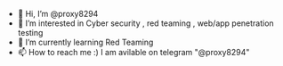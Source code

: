 - 👋 Hi, I’m @proxy8294
- 👀 I’m interested in Cyber security , red teaming , web/app penetration testing
- 🌱 I’m currently learning Red Teaming
- 📫 How to reach me :) I am avilable on telegram "@proxy8294"

<!---
proxy8294/proxy8294 is a ✨ special ✨ repository because its `README.md` (this file) appears on your GitHub profile.
You can click the Preview link to take a look at your changes.
--->
